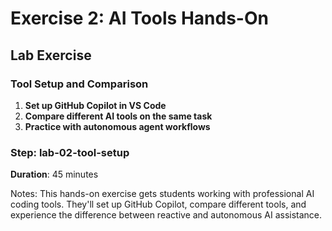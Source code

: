 <!-- .slide: class="exercice" -->

# Exercise 2: AI Tools Hands-On

## Lab Exercise

### **Tool Setup and Comparison**

1. **Set up GitHub Copilot in VS Code**
2. **Compare different AI tools on the same task**
3. **Practice with autonomous agent workflows**

### Step: lab-02-tool-setup

**Duration**: 45 minutes

Notes:
This hands-on exercise gets students working with professional AI coding tools. They'll set up GitHub Copilot, compare different tools, and experience the difference between reactive and autonomous AI assistance.
